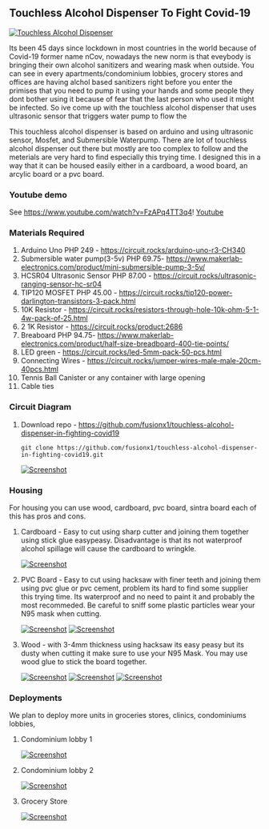 ## Touchless Alcohol Dispenser To Fight Covid-19

[![Touchless Alcohol Dispenser](http://dev-mapinas.pantheonsite.io/sites/default/files/protoa2.jpg)](https://www.youtube.com/watch?v=FzAPq4TT3q4 "Touchless Alcohol Dispenser To Fight Covid-19")

Its been 45 days since lockdown in most countries in the world because of Covid-19 former name nCov, nowadays the new norm is that eveybody is bringing their own alcohol sanitizers and wearing mask when outside. You can see in every apartments/condominium lobbies, grocery stores and offices are having alchol based sanitizers right before you enter the primises that you need to pump it using your hands and some people they dont bother using it because of fear that the last person who used it might be infected. So ive come up with the touchless alcohol dispenser that uses ultrasonic sensor that triggers water pump to flow the  

This touchless alcohol dispenser is based on arduino and using ultrasonic sensor, Mosfet, and Submersible Waterpump. There are lot of touchless alcohol dispenser out there but mostly are too complex to follow and the meterials are very hard to find especially this trying time. I designed this in a way that it can be housed easily either in a cardboard, a wood board, an arcylic board or a pvc board.

### Youtube demo
See https://www.youtube.com/watch?v=FzAPq4TT3q4!
[Youtube](https://www.youtube.com/watch?v=FzAPq4TT3q4)


### Materials Required

1. Arduino Uno PHP 249 - https://circuit.rocks/arduino-uno-r3-CH340
2. Submersible water pump(3-5v) PHP 69.75- https://www.makerlab-electronics.com/product/mini-submersible-pump-3-5v/
3. HCSR04 Ultrasonic Sensor PHP 87.00 - https://circuit.rocks/ultrasonic-ranging-sensor-hc-sr04
4. TIP120 MOSFET PHP 45.00 - https://circuit.rocks/tip120-power-darlington-transistors-3-pack.html
5. 10K Resistor - https://circuit.rocks/resistors-through-hole-10k-ohm-5-1-4w-pack-of-25.html
6. 2 1K Resistor - https://circuit.rocks/product:2686 
7. Breaboard PHP 94.75- https://www.makerlab-electronics.com/product/half-size-breadboard-400-tie-points/
8. LED green - https://circuit.rocks/led-5mm-pack-50-pcs.html
9. Connecting Wires - https://circuit.rocks/jumper-wires-male-male-20cm-40pcs.html
10. Tennis Ball Canister or any container with large opening
11. Cable ties



### Circuit Diagram

1. Download repo - https://github.com/fusionx1/touchless-alcohol-dispenser-in-fighting-covid19

    ```
    git clone https://github.com/fusionx1/touchless-alcohol-dispenser-in-fighting-covid19.git
    ```

   [![Screenshot](http://dev-mapinas.pantheonsite.io/sites/default/files/fretzing.png)](#)
   
   
### Housing

For housing you can use wood, cardboard, pvc board, sintra board each of this has pros and cons.

1. Cardboard - Easy to cut using sharp cutter and joining them together using stick glue easypeasy. Disadvantage is that its not waterproof alcohol spillage will cause the cardboard to wringkle.

   [![Screenshot](http://dev-mapinas.pantheonsite.io/sites/default/files/cardboard.jpg)](#)
   
2. PVC Board - Easy to cut using hacksaw with finer teeth and joining them using pvc glue or pvc cement, problem its hard to find some supplier this trying time. Its waterproof and no need to paint it and probably the most recommeded. Be careful to sniff some plastic particles wear your N95 mask when cutting.

   [![Screenshot](http://dev-mapinas.pantheonsite.io/sites/default/files/pvc-board1.jpg)](#)
   [![Screenshot](http://dev-mapinas.pantheonsite.io/sites/default/files/pvc-board2.jpg)](#)
      
3. Wood - with 3-4mm thickness using hacksaw its easy peasy but its dusty when cutting it make sure to use your N95 Mask. You may use wood glue to stick the board together.

   [![Screenshot](http://dev-mapinas.pantheonsite.io/sites/default/files/wood1.jpg)](#)
   [![Screenshot](http://dev-mapinas.pantheonsite.io/sites/default/files/wood2.jpg)](#)
   [![Screenshot](http://dev-mapinas.pantheonsite.io/sites/default/files/wood3.jpg)](#)
   
   
### Deployments

We plan to deploy more units in groceries stores, clinics, condominiums lobbies, 

1. Condominium lobby 1

   [![Screenshot](http://dev-mapinas.pantheonsite.io/sites/default/files/deployment1.jpg)](#)
   
2. Condominium lobby 2

   [![Screenshot](http://dev-mapinas.pantheonsite.io/sites/default/files/deployment2.jpg)](#)
   
3. Grocery Store

   [![Screenshot](http://dev-mapinas.pantheonsite.io/sites/default/files/deployment3.jpg)](#)
   
  
      


